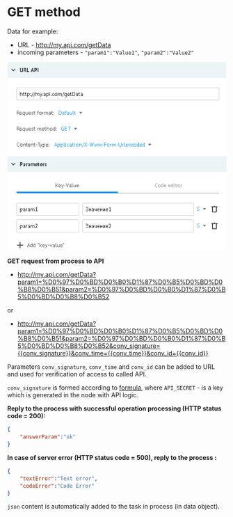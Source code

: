 # GET method

Data for example:

- URL - http://my.api.com/getData
- incoming parameters - `"param1":"Value1"`, `"param2":"Value2"`

![img](../../img/create/api_get.png)

**GET request from process to API**

*   http://my.api.com/getData?param1=%D0%97%D0%BD%D0%B0%D1%87%D0%B5%D0%BD%D0%B8%D0%B51&param2=%D0%97%D0%BD%D0%B0%D1%87%D0%B5%D0%BD%D0%B8%D0%B52

or

*   http://my.api.com/getData?param1=%D0%97%D0%BD%D0%B0%D1%87%D0%B5%D0%BD%D0%B8%D0%B51&param2=%D0%97%D0%BD%D0%B0%D1%87%D0%B5%D0%BD%D0%B8%D0%B52&conv_signature={{conv_signature}}&conv_time={{conv_time}}&conv_id={{conv_id}}

Parameters `conv_signature`, `conv_time` and `conv_id` can be added to URL and used for verification of access to called API.

`conv_signature` is formed according to [formula](../../../api/spec.md), where `API_SECRET` - is a key which is generated in the node with API logic.

**Reply to the process with successful operation processing (HTTP status code = 200):**
```json
{
    "answerParam":"ok"
}
```

**In case of server error (HTTP status code = 500), reply to the process :**
```json
{
    "textError":"Text error",
    "codeError":"Code Error"
}
```

`json` content is automatically added to the task in process (in data object).




